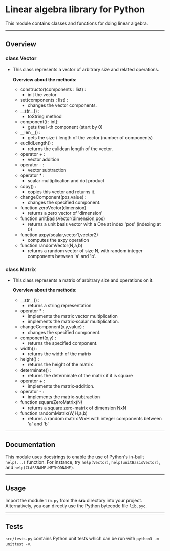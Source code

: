 # Linear algebra library for Python

This module contains classes and functions for doing linear algebra.

---

## Overview

### class Vector

- This class represents a vector of arbitrary size and related operations.

    **Overview about the methods:**

  - constructor(components : list) :
    - init the vector
  - set(components : list) :
    - changes the vector components.
  - \_\_str\_\_() :
    - toString method
  - component(i : int):
    - gets the i-th component (start by 0)
  - \_\_len\_\_() :
    - gets the size / length of the vector (number of components)
  - euclidLength() :
    - returns the eulidean length of the vector.
  - operator + :
    - vector addition
  - operator - :
    - vector subtraction
  - operator * :
    - scalar multiplication and dot product
  - copy() :
    - copies this vector and returns it.
  - changeComponent(pos,value) :
    - changes the specified component.
  - function zeroVector(dimension)
    - returns a zero vector of 'dimension'
  - function unitBasisVector(dimension,pos)
    - returns a unit basis vector with a One at index 'pos' (indexing at 0)
  - function axpy(scalar,vector1,vector2)
    - computes the axpy operation
  - function randomVector(N,a,b)
    - returns a random vector of size N, with random integer components between 'a' and 'b'.

### class Matrix

- This class represents a matrix of arbitrary size and operations on it.

    **Overview about the methods:**

  - \_\_str\_\_() :
    - returns a string representation
  - operator * :
    - implements the matrix vector multiplication
    - implements the matrix-scalar multiplication.
  - changeComponent(x,y,value) :
    - changes the specified component.
  - component(x,y) :
    - returns the specified component.
  - width() :
    - returns the width of the matrix
  - height() :
    - returns the height of the matrix
  - determinate() :
    - returns the determinate of the matrix if it is square
  - operator + :
    - implements the matrix-addition.
  - operator - :
    - implements the matrix-subtraction
  - function squareZeroMatrix(N)
    - returns a square zero-matrix of dimension NxN
  - function randomMatrix(W,H,a,b)
    - returns a random matrix WxH with integer components between 'a' and 'b'

---

## Documentation

This module uses docstrings to enable the use of Python's in-built `help(...)` function.
For instance, try `help(Vector)`, `help(unitBasisVector)`, and `help(CLASSNAME.METHODNAME)`.

---

## Usage

Import the module `lib.py` from the **src** directory into your project.
Alternatively, you can directly use the Python bytecode file `lib.pyc`.

---

## Tests

`src/tests.py` contains Python unit tests which can be run with `python3 -m unittest -v`.
